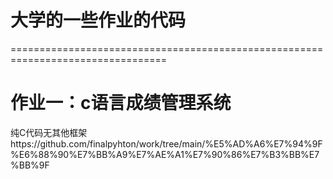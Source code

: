 # 大学的一些作业的代码
=================================================================================
# 作业一：c语言成绩管理系统 
   纯C代码无其他框架https://github.com/finalpyhton/work/tree/main/%E5%AD%A6%E7%94%9F%E6%88%90%E7%BB%A9%E7%AE%A1%E7%90%86%E7%B3%BB%E7%BB%9F
